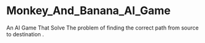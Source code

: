 # Monkey_And_Banana_AI_Game
An AI Game That Solve The problem of finding the correct path from source to destination .
